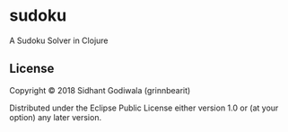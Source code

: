# sudoku

A Sudoku Solver in Clojure

## License

Copyright © 2018 Sidhant Godiwala (grinnbearit)

Distributed under the Eclipse Public License either version 1.0 or (at
your option) any later version.
